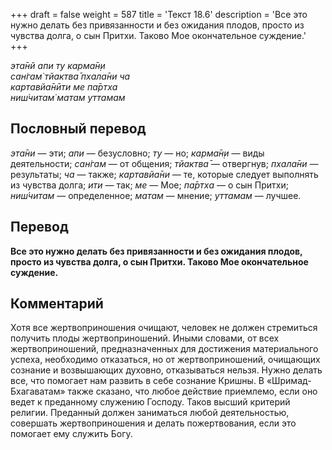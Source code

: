 +++
draft = false
weight = 587
title = 'Текст 18.6'
description = 'Все это нужно делать без привязанности и без ожидания плодов, просто из чувства долга, о сын Притхи. Таково Мое окончательное суждение.'
+++

_эта̄нй апи ту карма̄н̣и  
сан̇гам̇ тйактва̄ пхала̄ни ча  
картавйа̄нӣти ме па̄ртха  
ниш́читам̇ матам уттамам_

## Пословный перевод

_эта̄ни_ — эти; _апи_ — безусловно; _ту_ — но; _карма̄н̣и_ — виды деятельности; _сан̇гам_ — от общения; _тйактва̄_ — отвергнув; _пхала̄ни_ — результаты; _ча_ — также; _картавйа̄ни_ — те, которые следует выполнять из чувства долга; _ити_ — так; _ме_ — Мое; _па̄ртха_ — о сын Притхи; _ниш́читам_ — определенное; _матам_ — мнение; _уттамам_ — лучшее.

## Перевод

**Все это нужно делать без привязанности и без ожидания плодов, просто из чувства долга, о сын Притхи. Таково Мое окончательное суждение.**

## Комментарий

Хотя все жертвоприношения очищают, человек не должен стремиться получить плоды жертвоприношений. Иными словами, от всех жертвоприношений, предназначенных для достижения материального успеха, необходимо отказаться, но от жертвоприношений, очищающих сознание и возвышающих духовно, отказываться нельзя. Нужно делать все, что помогает нам развить в себе сознание Кришны. В «Шримад-Бхагаватам» также сказано, что любое действие приемлемо, если оно ведет к преданному служению Господу. Таков высший критерий религии. Преданный должен заниматься любой деятельностью, совершать жертвоприношения и делать пожертвования, если это помогает ему служить Богу.
